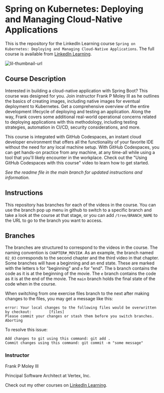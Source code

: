 # Spring on Kubernetes: Deploying and Managing Cloud-Native Applications
This is the repository for the LinkedIn Learning course `Spring on Kubernetes: Deploying and Managing Cloud-Native Applications`. The full course is available from [LinkedIn Learning][lil-course-url].

![lil-thumbnail-url]

## Course Description

<p>Interested in building a cloud-native application with Spring Boot? This course was designed for you. Join instructor Frank P Moley III as he outlines the basics of creating images, including native images for eventual deployment to Kubernetes. Get a comprehensive overview of the entire development lifecycle of deploying and testing an application. Along the way, Frank covers some additional real-world operational concerns related to deploying applications with this methodology, including testing strategies, automation in CI/CD, security considerations, and more.</p><p>This course is integrated with GitHub Codespaces, an instant cloud developer environment that offers all the functionality of your favorite IDE without the need for any local machine setup. With GitHub Codespaces, you can get hands-on practice from any machine, at any time-all while using a tool that you'll likely encounter in the workplace. Check out the "Using GitHub Codespaces with this course" video to learn how to get started.</p>

_See the readme file in the main branch for updated instructions and information._
## Instructions
This repository has branches for each of the videos in the course. You can use the branch pop up menu in github to switch to a specific branch and take a look at the course at that stage, or you can add `/tree/BRANCH_NAME` to the URL to go to the branch you want to access.

## Branches
The branches are structured to correspond to the videos in the course. The naming convention is `CHAPTER#_MOVIE#`. As an example, the branch named `02_03` corresponds to the second chapter and the third video in that chapter. 
Some branches will have a beginning and an end state. These are marked with the letters `b` for "beginning" and `e` for "end". The `b` branch contains the code as it is at the beginning of the movie. The `e` branch contains the code as it is at the end of the movie. The `main` branch holds the final state of the code when in the course.

When switching from one exercise files branch to the next after making changes to the files, you may get a message like this:

    error: Your local changes to the following files would be overwritten by checkout:        [files]
    Please commit your changes or stash them before you switch branches.
    Aborting

To resolve this issue:
	
    Add changes to git using this command: git add .
	Commit changes using this command: git commit -m "some message"

### Instructor

Frank P Moley III

Principal Software Architect at Vertex, Inc.
        

Check out my other courses on [LinkedIn Learning](https://www.linkedin.com/learning/instructors/frank-p-moley-iii?u=104).

[0]: # (Replace these placeholder URLs with actual course URLs)

[lil-course-url]: https://www.linkedin.com/learning/spring-on-kubernetes-deploying-and-managing-cloud-native-applications
[lil-thumbnail-url]: https://media.licdn.com/dms/image/v2/D4E0DAQGbScwnzErsnw/learning-public-crop_675_1200/learning-public-crop_675_1200/0/1726684715855?e=2147483647&v=beta&t=6m5UmFBAPLHndQQE3unqON2AfzkgHsLw4QWHxRVOhfc

